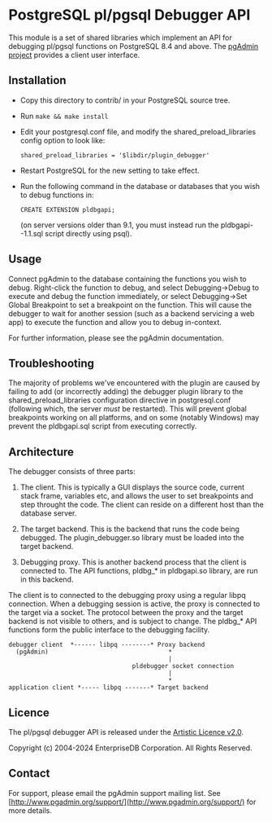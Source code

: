 # PostgreSQL pl/pgsql Debugger API

This module is a set of shared libraries which implement an API for debugging
pl/pgsql functions on PostgreSQL 8.4 and above. The 
[pgAdmin project](http://www.pgadmin.org/) provides a client user interface.

## Installation

- Copy this directory to contrib/ in your PostgreSQL source tree.

- Run `make && make install`

- Edit your postgresql.conf file, and modify the shared_preload_libraries config
  option to look like:

  `shared_preload_libraries = '$libdir/plugin_debugger'`

- Restart PostgreSQL for the new setting to take effect.

- Run the following command in the database or databases that you wish to
  debug functions in:

  `CREATE EXTENSION pldbgapi;`

  (on server versions older than 9.1, you must instead run the pldbgapi--1.1.sql
  script directly using psql).

## Usage

Connect pgAdmin to the database containing the functions you wish to debug.
Right-click the function to debug, and select Debugging->Debug to execute and
debug the function immediately, or select Debugging->Set Global Breakpoint to
set a breakpoint on the function. This will cause the debugger to wait for
another session (such as a backend servicing a web app) to execute the function
and allow you to debug in-context.

For further information, please see the pgAdmin documentation.

## Troubleshooting

The majority of problems we've encountered with the plugin are caused by
failing to add (or incorrectly adding) the debugger plugin library to the
shared_preload_libraries configuration directive in postgresql.conf (following
which, the server *must* be restarted). This will prevent global breakpoints
working on all platforms, and on some (notably Windows) may prevent the 
pldbgapi.sql script from executing correctly.

## Architecture

The debugger consists of three parts:

1. The client. This is typically a GUI displays the source code, current
   stack frame, variables etc, and allows the user to set breakpoints and
   step throught the code. The client can reside on a different host than
   the database server.

2. The target backend. This is the backend that runs the code being debugged.
   The plugin_debugger.so library must be loaded into the target backend.

3. Debugging proxy. This is another backend process that the client is
   connected to. The API functions, pldbg_* in pldbgapi.so library, are
   run in this backend.

The client is to connected to the debugging proxy using a regular libpq
connection. When a debugging session is active, the proxy is connected
to the target via a socket. The protocol between the proxy and the target
backend is not visible to others, and is subject to change. The pldbg_*
API functions form the public interface to the debugging facility.

```
debugger client  *------ libpq --------* Proxy backend
  (pgAdmin)                                 *
                                            |
                                  pldebugger socket connection
                                            |
                                            *
application client *----- libpq -------* Target backend
```

## Licence

The pl/pgsql debugger API is released under the 
[Artistic Licence v2.0](https://opensource.org/licenses/artistic-license-2.0).

Copyright (c) 2004-2024 EnterpriseDB Corporation. All Rights Reserved.


## Contact

For support, please email the pgAdmin support mailing list. See 
[http://www.pgadmin.org/support/](http://www.pgadmin.org/support/) for more 
details.
